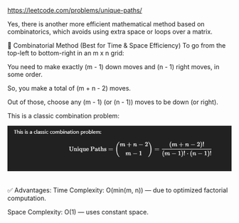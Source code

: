 
https://leetcode.com/problems/unique-paths/


Yes, there is another more efficient mathematical method based on combinatorics, which avoids using extra space or loops over a matrix.

🔢 Combinatorial Method (Best for Time & Space Efficiency)
To go from the top-left to bottom-right in an m x n grid:

You need to make exactly (m - 1) down moves and (n - 1) right moves, in some order.

So, you make a total of (m + n - 2) moves.

Out of those, choose any (m - 1) (or (n - 1)) moves to be down (or right).

This is a classic combination problem:

![alt text](image.png)
​
 
✅ Advantages:
Time Complexity: O(min(m, n)) — due to optimized factorial computation.

Space Complexity: O(1) — uses constant space.

